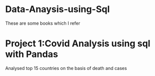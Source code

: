 # Data-Anaysis-using-Sql
These are some books which I refer 
# Project 1:Covid Analysis using sql with Pandas
Analysed top 15 countries on the basis of death and cases
